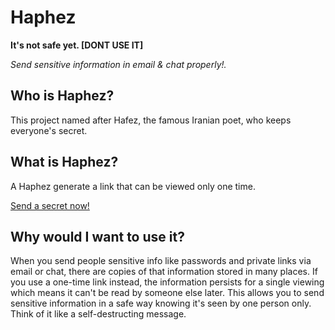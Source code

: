# Haphez

**It's not safe yet. [DONT USE IT]** 

*Send sensitive information in email & chat properly!.*

## Who is Haphez? ##

This project named after Hafez, the famous Iranian poet, who keeps everyone's secret.

## What is Haphez? ##
A Haphez generate a link that can be viewed only one time.

<a class="msg" href="https://haphez.com/">Send a secret now!</a>

## Why would I want to use it? ##

When you send people sensitive info like passwords and private links via email or chat, there are copies of that information stored in many places. If you use a one-time link instead, the information persists for a single viewing which means it can't be read by someone else later. This allows you to send sensitive information in a safe way knowing it's seen by one person only. Think of it like a self-destructing message.

